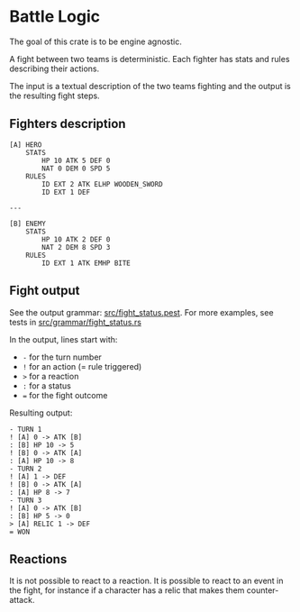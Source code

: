 # Battle Logic

The goal of this crate is to be engine agnostic.

A fight between two teams is deterministic.
Each fighter has stats and rules describing their actions.

The input is a textual description of the two teams fighting and the output is the resulting fight steps.

## Fighters description

```
[A] HERO
    STATS
        HP 10 ATK 5 DEF 0
        NAT 0 DEM 0 SPD 5
    RULES
        ID EXT 2 ATK ELHP WOODEN_SWORD
        ID EXT 1 DEF

---

[B] ENEMY
    STATS
        HP 10 ATK 2 DEF 0
        NAT 2 DEM 8 SPD 3
    RULES
        ID EXT 1 ATK EMHP BITE
```

## Fight output

See the output grammar: [src/fight_status.pest](src/fight_status.pest).
For more examples, see tests in [src/grammar/fight_status.rs](src/grammar/fight_status.rs)

In the output, lines start with:
- `-` for the turn number
- `!` for an action (= rule triggered)
- `>` for a reaction
- `:` for a status
- `=` for the fight outcome

Resulting output:

```
- TURN 1
! [A] 0 -> ATK [B]
: [B] HP 10 -> 5
! [B] 0 -> ATK [A]
: [A] HP 10 -> 8
- TURN 2
! [A] 1 -> DEF
! [B] 0 -> ATK [A]
: [A] HP 8 -> 7
- TURN 3
! [A] 0 -> ATK [B]
: [B] HP 5 -> 0
> [A] RELIC 1 -> DEF
= WON
```

## Reactions

It is not possible to react to a reaction.
It is possible to react to an event in the fight, for instance if a character has a relic that makes them counter-attack.